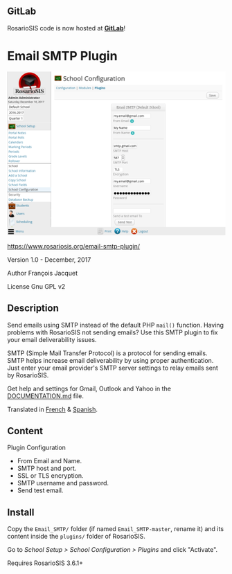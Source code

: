 GitLab
------

RosarioSIS code is now hosted at [**GitLab**](https://gitlab.com/francoisjacquet/Email_SMTP)!

# Email SMTP Plugin

![screenshot](https://raw.githubusercontent.com/francoisjacquet/Email_SMTP/master/screenshot.png)

https://www.rosariosis.org/email-smtp-plugin/

Version 1.0 - December, 2017

Author François Jacquet

License Gnu GPL v2

## Description

Send emails using SMTP instead of the default PHP `mail()` function.
Having problems with RosarioSIS not sending emails? Use this SMTP plugin to fix your email deliverability issues.

SMTP (Simple Mail Transfer Protocol) is a protocol for sending emails. SMTP helps increase email deliverability by using proper authentication. Just enter your email provider's SMTP server settings to relay emails sent by RosarioSIS.

Get help and settings for Gmail, Outlook and Yahoo in the [DOCUMENTATION.md](https://github.com/francoisjacquet/Email_SMTP/blob/master/DOCUMENTATION.md) file.

Translated in [French](https://www.rosariosis.org/fr/email-smtp-plugin/) & [Spanish](https://www.rosariosis.org/es/email-smtp-plugin/).

## Content

Plugin Configuration

- From Email and Name.
- SMTP host and port.
- SSL or TLS encryption.
- SMTP username and password.
- Send test email.

## Install

Copy the `Email_SMTP/` folder (if named `Email_SMTP-master`, rename it) and its content inside the `plugins/` folder of RosarioSIS.

Go to _School Setup > School Configuration > Plugins_ and click "Activate".

Requires RosarioSIS 3.6.1+
